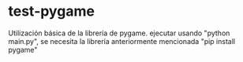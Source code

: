 # test-pygame
Utilización básica de la librería de pygame.
ejecutar usando "python main.py", se necesita la librería anteriormente mencionada "pip install pygame"
